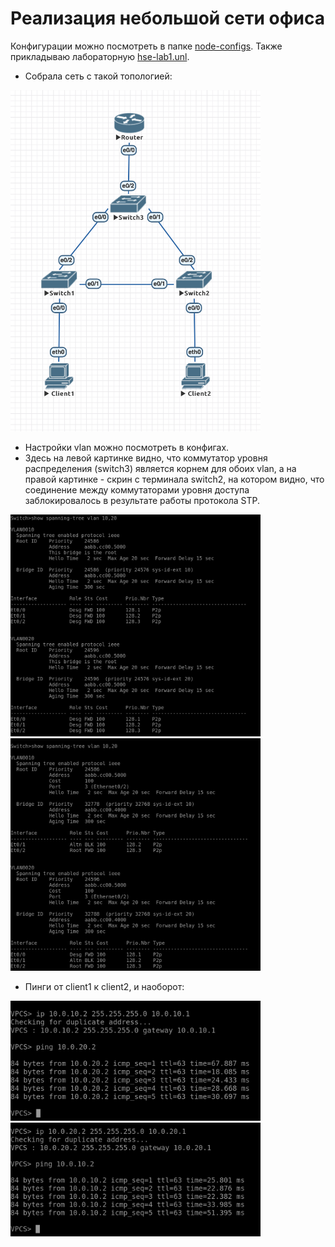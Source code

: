 # Реализация небольшой сети офиса

Конфигурации можно посмотреть в папке [node-configs](node-configs). Также прикладываю лабораторную [hse-lab1.unl](hse-lab1.unl).

- Собрала сеть с такой топологией:
<!-- ![topology](images/topology.png) -->
<img src="images/topology.png" width="400">

- Настройки vlan можно посмотреть в конфигах.
- Здесь на левой картинке видно, что коммутатор уровня распределения (switch3) является корнем для обоих vlan, а на правой картинке - скрин с терминала switch2, на котором видно, что соединение между коммутаторами уровня доступа заблокировалось в результате работы протокола STP.

<img src="images/switch3-spanning-tree.png" width="400">
<img src="images/switch2-spanning-tree.png" width="400">

- Пинги от client1 к client2, и наоборот:

<img src="images/ping-1.png" width="400">
<img src="images/ping-2.png" width="400">